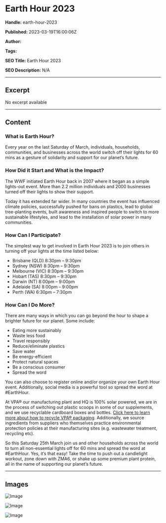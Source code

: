 # Earth Hour 2023

**Handle:** earth-hour-2023

**Published:** 2023-03-19T16:00:06Z

**Author:**  

**Tags:** 

**SEO Title:** Earth Hour 2023

**SEO Description:** N/A

---

## Excerpt

No excerpt available

---

## Content

### What is Earth Hour?

Every year on the last Saturday of March, individuals, households, communities, and businesses across the world switch off their lights for 60 mins as a gesture of solidarity and support for our planet’s future.

### How Did it Start and What is the Impact?

The WWF initiated Earth Hour back in 2007 where it began as a simple lights-out event. More than 2.2 million individuals and 2000 businesses turned off their lights to show their support.

Today it has extended far wider. In many countries the event has influenced climate policies, successfully pushed for bans on plastics, lead to global tree-planting events, built awareness and inspired people to switch to more sustainable lifestyles, and lead to the installation of solar power in many communities.

### How Can I Participate?

The simplest way to get involved in Earth Hour 2023 is to join others in turning off your lights at the time listed below:

- Brisbane (QLD) 8:30pm – 9:30pm
- Sydney (NSW) 8:30pm – 9:30pm
- Melbourne (VIC) 8:30pm – 9:30pm
- Hobart (TAS) 8:30pm – 9:30pm
- Darwin (NT) 8:00pm – 9:00pm
- Adelaide (SA) 8:00pm – 9:00pm
- Perth (WA) 6:30pm – 7:30pm

### How Can I Do More?

There are many ways in which you can go beyond the hour to shape a brighter future for our planet. Some include:

- Eating more sustainably
- Waste less food
- Travel responsibly
- Reduce/eliminate plastics
- Save water
- Be energy-efficient
- Protect natural spaces
- Be a conscious consumer
- Spread the word

You can also choose to register online and/or organize your own Earth Hour event. Additionally, social media is a powerful tool so spread the word at #EarthHour.

At VPA® our manufacturing plant and HQ is 100% solar powered, we are in the process of switching out plastic scoops in some of our supplements, and we use recyclable cardboard boxes and bottles. [Click here to learn more about how to recycle VPA® packaging](https://www.vpa.com.au/blogs/news-and-updates/recycling?_pos=1&_sid=7b1dd94bb&_ss=r). Additionally, we source ingredients from suppliers who themselves practice environmental protection policies at their manufacturing sites (e.g. wastewater treatment, recycling etc).

So this Saturday 25th March join us and other households across the world to turn all non-essential lights off for 60 mins and spread the word at #EarthHour. Yes, it’s that easy! Take the time to push out a candlelight workout, zone down with ZMA6, or shake up some premium plant protein, all in the name of supporting our planet’s future.

---

## Images

![Image](undefined)

![Image](undefined)

![Image](undefined)

